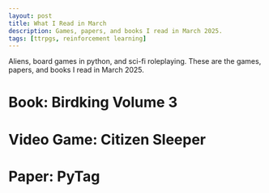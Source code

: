 ```yaml
---
layout: post
title: What I Read in March
description: Games, papers, and books I read in March 2025.
tags: [ttrpgs, reinforcement learning]
---
```


Aliens, board games in python, and sci-fi roleplaying. These are the games, papers, and books I read in March 2025.
<!--more-->

# Book: Birdking Volume 3

# Video Game: Citizen Sleeper

# Paper: PyTag

